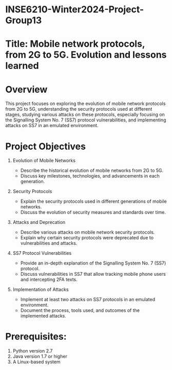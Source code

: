 # INSE6210-Winter2024-Project-Group13

# Title: Mobile network protocols, from 2G to 5G. Evolution and lessons learned

# Overview

This project focuses on exploring the evolution of mobile network protocols from 2G to 5G, understanding the security protocols used at different stages, studying various attacks on these protocols, especially focusing on the Signalling System No. 7 (SS7) protocol vulnerabilities, and implementing attacks on SS7 in an emulated environment.

# Project Objectives

1. Evolution of Mobile Networks
   - Describe the historical evolution of mobile networks from 2G to 5G.
   - Discuss key milestones, technologies, and advancements in each generation.

2. Security Protocols
   - Explain the security protocols used in different generations of mobile networks.
   - Discuss the evolution of security measures and standards over time.

3. Attacks and Deprecation
   - Describe various attacks on mobile network security protocols.
   - Explain why certain security protocols were deprecated due to vulnerabilities and attacks.

4. SS7 Protocol Vulnerabilities
   - Provide an in-depth explanation of the Signalling System No. 7 (SS7) protocol.
   - Discuss vulnerabilities in SS7 that allow tracking mobile phone users and intercepting 2FA texts.

5. Implementation of Attacks
   - Implement at least two attacks on SS7 protocols in an emulated environment.
   - Document the process, tools used, and outcomes of the implemented attacks.

# Prerequisites:

1. Python version 2.7
2. Java version 1.7 or higher
3. A Linux-based system
